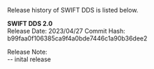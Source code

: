 Release history of SWIFT DDS is listed below.

**SWIFT DDS 2.0**  
Release Date: 2023/04/27
Commit Hash: b99faa0f106385ca9f4a0bde7446c1a90b36dee2

Release Note:  
-- inital release
